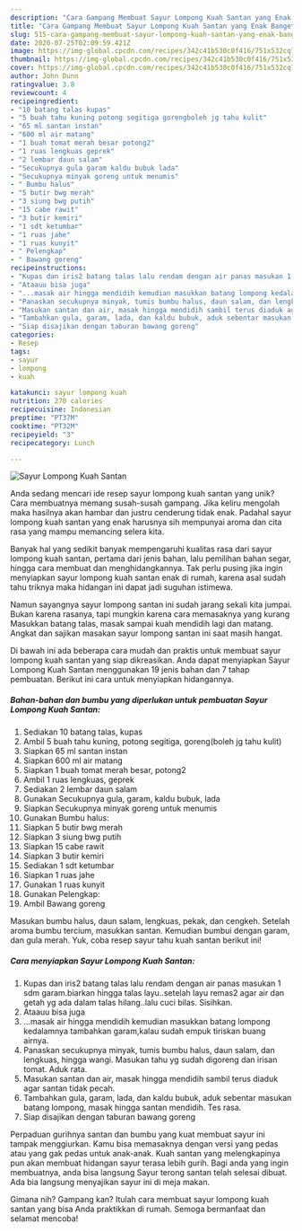 ```yaml
---
description: "Cara Gampang Membuat Sayur Lompong Kuah Santan yang Enak Banget"
title: "Cara Gampang Membuat Sayur Lompong Kuah Santan yang Enak Banget"
slug: 515-cara-gampang-membuat-sayur-lompong-kuah-santan-yang-enak-banget
date: 2020-07-25T02:09:59.421Z
image: https://img-global.cpcdn.com/recipes/342c41b530c0f416/751x532cq70/sayur-lompong-kuah-santan-foto-resep-utama.jpg
thumbnail: https://img-global.cpcdn.com/recipes/342c41b530c0f416/751x532cq70/sayur-lompong-kuah-santan-foto-resep-utama.jpg
cover: https://img-global.cpcdn.com/recipes/342c41b530c0f416/751x532cq70/sayur-lompong-kuah-santan-foto-resep-utama.jpg
author: John Dunn
ratingvalue: 3.8
reviewcount: 4
recipeingredient:
- "10 batang talas kupas"
- "5 buah tahu kuning potong segitiga gorengboleh jg tahu kulit"
- "65 ml santan instan"
- "600 ml air matang"
- "1 buah tomat merah besar potong2"
- "1 ruas lengkuas geprek"
- "2 lembar daun salam"
- "Secukupnya gula garam kaldu bubuk lada"
- "Secukupnya minyak goreng untuk menumis"
- " Bumbu halus"
- "5 butir bwg merah"
- "3 siung bwg putih"
- "15 cabe rawit"
- "3 butir kemiri"
- "1 sdt ketumbar"
- "1 ruas jahe"
- "1 ruas kunyit"
- " Pelengkap"
- " Bawang goreng"
recipeinstructions:
- "Kupas dan iris2 batang talas lalu rendam dengan air panas masukan 1 sdm garam.biarkan hingga talas layu..setelah layu remas2 agar air dan getah yg ada dalam talas hilang..lalu cuci bilas. Sisihkan."
- "Ataauu bisa juga"
- "...masak air hingga mendidih kemudian masukkan batang lompong kedalamnya tambahkan garam,kalau sudah empuk tiriskan buang airnya."
- "Panaskan secukupnya minyak, tumis bumbu halus, daun salam, dan lengkuas, hingga wangi. Masukan tahu yg sudah digoreng dan irisan tomat. Aduk rata."
- "Masukan santan dan air, masak hingga mendidih sambil terus diaduk agar santan tidak pecah."
- "Tambahkan gula, garam, lada, dan kaldu bubuk, aduk sebentar masukan batang lompong, masak hingga santan mendidih. Tes rasa."
- "Siap disajikan dengan taburan bawang goreng"
categories:
- Resep
tags:
- sayur
- lompong
- kuah

katakunci: sayur lompong kuah 
nutrition: 270 calories
recipecuisine: Indonesian
preptime: "PT37M"
cooktime: "PT32M"
recipeyield: "3"
recipecategory: Lunch

---
```



![Sayur Lompong Kuah Santan](https://img-global.cpcdn.com/recipes/342c41b530c0f416/751x532cq70/sayur-lompong-kuah-santan-foto-resep-utama.jpg)

Anda sedang mencari ide resep sayur lompong kuah santan yang unik? Cara membuatnya memang susah-susah gampang. Jika keliru mengolah maka hasilnya akan hambar dan justru cenderung tidak enak. Padahal sayur lompong kuah santan yang enak harusnya sih mempunyai aroma dan cita rasa yang mampu memancing selera kita.

Banyak hal yang sedikit banyak mempengaruhi kualitas rasa dari sayur lompong kuah santan, pertama dari jenis bahan, lalu pemilihan bahan segar, hingga cara membuat dan menghidangkannya. Tak perlu pusing jika ingin menyiapkan sayur lompong kuah santan enak di rumah, karena asal sudah tahu triknya maka hidangan ini dapat jadi suguhan istimewa.

Namun sayangnya sayur lompong santan ini sudah jarang sekali kita jumpai. Bukan karena rasanya, tapi mungkin karena cara memasaknya yang kurang Masukkan batang talas, masak sampai kuah mendidih lagi dan matang. Angkat dan sajikan masakan sayur lompong santan ini saat masih hangat.


Di bawah ini ada beberapa cara mudah dan praktis untuk membuat sayur lompong kuah santan yang siap dikreasikan. Anda dapat menyiapkan Sayur Lompong Kuah Santan menggunakan 19 jenis bahan dan 7 tahap pembuatan. Berikut ini cara untuk menyiapkan hidangannya.

<!--inarticleads1-->

##### Bahan-bahan dan bumbu yang diperlukan untuk pembuatan Sayur Lompong Kuah Santan:

1. Sediakan 10 batang talas, kupas
1. Ambil 5 buah tahu kuning, potong segitiga, goreng(boleh jg tahu kulit)
1. Siapkan 65 ml santan instan
1. Siapkan 600 ml air matang
1. Siapkan 1 buah tomat merah besar, potong2
1. Ambil 1 ruas lengkuas, geprek
1. Sediakan 2 lembar daun salam
1. Gunakan Secukupnya gula, garam, kaldu bubuk, lada
1. Siapkan Secukupnya minyak goreng untuk menumis
1. Gunakan  Bumbu halus:
1. Siapkan 5 butir bwg merah
1. Siapkan 3 siung bwg putih
1. Siapkan 15 cabe rawit
1. Siapkan 3 butir kemiri
1. Sediakan 1 sdt ketumbar
1. Siapkan 1 ruas jahe
1. Gunakan 1 ruas kunyit
1. Gunakan  Pelengkap:
1. Ambil  Bawang goreng


Masukan bumbu halus, daun salam, lengkuas, pekak, dan cengkeh. Setelah aroma bumbu tercium, masukkan santan. Kemudian bumbui dengan garam, dan gula merah. Yuk, coba resep sayur tahu kuah santan berikut ini! 

<!--inarticleads2-->

##### Cara menyiapkan Sayur Lompong Kuah Santan:

1. Kupas dan iris2 batang talas lalu rendam dengan air panas masukan 1 sdm garam.biarkan hingga talas layu..setelah layu remas2 agar air dan getah yg ada dalam talas hilang..lalu cuci bilas. Sisihkan.
1. Ataauu bisa juga
1. ...masak air hingga mendidih kemudian masukkan batang lompong kedalamnya tambahkan garam,kalau sudah empuk tiriskan buang airnya.
1. Panaskan secukupnya minyak, tumis bumbu halus, daun salam, dan lengkuas, hingga wangi. Masukan tahu yg sudah digoreng dan irisan tomat. Aduk rata.
1. Masukan santan dan air, masak hingga mendidih sambil terus diaduk agar santan tidak pecah.
1. Tambahkan gula, garam, lada, dan kaldu bubuk, aduk sebentar masukan batang lompong, masak hingga santan mendidih. Tes rasa.
1. Siap disajikan dengan taburan bawang goreng


Perpaduan gurihnya santan dan bumbu yang kuat membuat sayur ini tampak menggiurkan. Kamu bisa memasaknya dengan versi yang pedas atau yang gak pedas untuk anak-anak. Kuah santan yang melengkapinya pun akan membuat hidangan sayur terasa lebih gurih. Bagi anda yang ingin membuatnya, anda bisa langsung Sayur terong santan telah selesai dibuat. Ada bia langsung menyajikan sayur ini di meja makan. 

Gimana nih? Gampang kan? Itulah cara membuat sayur lompong kuah santan yang bisa Anda praktikkan di rumah. Semoga bermanfaat dan selamat mencoba!
